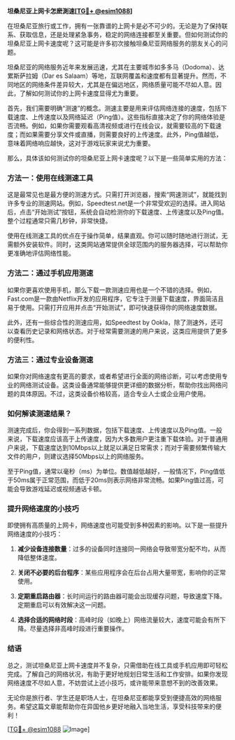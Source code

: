 **坦桑尼亚上网卡怎麽測速[[TG💪+ @esim1088](https://t.me/s/esim1088)]**

在坦桑尼亚旅行或工作，拥有一张靠谱的上网卡是必不可少的。无论是为了保持联系、获取信息，还是处理紧急事务，稳定的网络连接都至关重要。但如何测试你的坦桑尼亚上网卡速度呢？这可能是许多初次接触坦桑尼亚网络服务的朋友关心的问题。

坦桑尼亚的网络服务近年来发展迅速，尤其在主要城市如多多马（Dodoma）、达累斯萨拉姆（Dar es Salaam）等地，互联网覆盖和速度都有显著提升。然而，不同地区的网络条件差异较大，尤其是在偏远地区，网络质量可能不尽如人意。因此，了解如何测试你的上网卡速度显得尤为重要。

首先，我们需要明确“测速”的概念。测速主要是用来评估网络连接的速度，包括下载速度、上传速度以及网络延迟（Ping值）。这些指标直接决定了你的网络体验是否流畅。例如，如果你需要观看高清视频或进行在线会议，就需要较高的下载速度；而如果需要分享文件或直播，则需要良好的上传速度。此外，Ping值越低，意味着网络响应越快，这对于游戏玩家来说尤为重要。

那么，具体该如何测试你的坦桑尼亚上网卡速度呢？以下是一些简单实用的方法：

### 方法一：使用在线测速工具

这是最常见也是最方便的测速方式。只需打开浏览器，搜索“网速测试”，就能找到许多专业的测速网站。例如，Speedtest.net是一个非常受欢迎的选择。进入网站后，点击“开始测试”按钮，系统会自动检测你的下载速度、上传速度以及Ping值。整个过程通常只需几秒钟，非常快捷。

使用在线测速工具的优点在于操作简单，结果直观。你可以随时随地进行测试，无需额外安装软件。同时，这类网站通常提供全球范围内的服务器选择，可以帮助你更准确地评估网络性能。

### 方法二：通过手机应用测速

如果你更喜欢使用手机，那么下载一款测速应用也是一个不错的选择。例如，Fast.com是一款由Netflix开发的应用程序，它专注于测量下载速度，界面简洁且易于使用。只需打开应用并点击“开始测试”，即可快速获得你的网络速度数据。

此外，还有一些综合性的测速应用，如Speedtest by Ookla，除了测速外，还可以查看历史记录和网络状态。对于经常需要测速的用户来说，这类应用提供了更多的便利性。

### 方法三：通过专业设备测速

如果你对网络速度有更高的要求，或者希望进行全面的网络诊断，可以考虑使用专业的网络测试设备。这类设备通常能够提供更详细的数据分析，帮助你找出网络问题的具体原因。不过，这类设备价格较高，适合专业人士或企业用户使用。

### 如何解读测速结果？

测速完成后，你会得到一系列数据，包括下载速度、上传速度以及Ping值。一般来说，下载速度应该高于上传速度，因为大多数用户更注重下载体验。对于普通用户来说，下载速度达到10Mbps以上就足以满足日常需求；而对于需要频繁传输大文件的用户，则建议选择50Mbps以上的网络服务。

至于Ping值，通常以毫秒（ms）为单位。数值越低越好，一般情况下，Ping值低于50ms属于正常范围，而低于20ms则表示网络非常流畅。如果Ping值过高，可能会导致游戏延迟或视频通话卡顿。

### 提升网络速度的小技巧

即使拥有高质量的上网卡，网络速度也可能受到多种因素的影响。以下是一些提升网络速度的小技巧：

1. **减少设备连接数量**：过多的设备同时连接同一网络会导致带宽分配不均，从而降低整体速度。
   
2. **关闭不必要的后台程序**：某些应用程序会在后台占用大量带宽，影响你的正常使用。

3. **定期重启路由器**：长时间运行的路由器可能会出现缓存问题，导致速度下降。定期重启可以有效解决这一问题。

4. **选择合适的网络时段**：高峰时段（如晚上）网络流量较大，速度可能会有所下降。尽量选择非高峰时段进行重要操作。

### 结语

总之，测试坦桑尼亚上网卡速度并不复杂，只需借助在线工具或手机应用即可轻松完成。了解自己的网络状况，有助于更好地规划日常生活和工作安排。如果你发现网络速度不尽如人意，不妨尝试上述小技巧，或许能带来意想不到的改善效果。

无论你是旅行者、学生还是职场人士，在坦桑尼亚都能享受到便捷高效的网络服务。希望这篇文章能帮助你在异国他乡更好地融入当地生活，享受科技带来的便利！

[[TG💪+ @esim1088](https://t.me/s/esim1088) ![Image](https://i.postimg.cc/4NQfJmqS/Snipaste-2025-05-13-00-14-12.png)]
